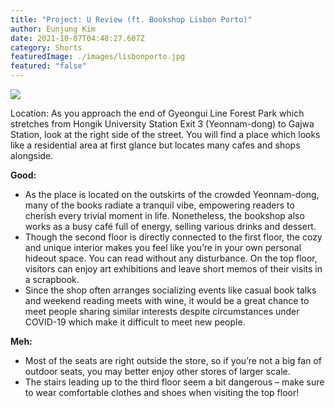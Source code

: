 ```yaml
---
title: "Project: U Review (ft. Bookshop Lisbon Porto)"
author: Eunjung Kim
date: 2021-10-07T04:48:27.607Z
category: Shorts
featuredImage: ./images/lisbonporto.jpg
featured: "false"
---
```

![](images/lisbonporto.jpg)

Location: As you approach the end of Gyeongui Line Forest Park which stretches from Hongik University Station Exit 3 (Yeonnam-dong) to Gajwa Station, look at the right side of the street. You will find a place which looks like a residential area at first glance but locates many cafes and shops alongside.

**Good:**

* As the place is located on the outskirts of the crowded Yeonnam-dong, many of the books radiate a tranquil vibe, empowering readers to cherish every trivial moment in life. Nonetheless, the bookshop also works as a busy café full of energy, selling various drinks and dessert.
* Though the second floor is directly connected to the first floor, the cozy and unique interior makes you feel like you’re in your own personal hideout space. You can read without any disturbance. On the top floor, visitors can enjoy art exhibitions and leave short memos of their visits in a scrapbook.
* Since the shop often arranges socializing events like casual book talks and weekend reading meets with wine, it would be a great chance to meet people sharing similar interests despite circumstances under COVID-19 which make it difficult to meet new people.

**Meh:**

* Most of the seats are right outside the store, so if you’re not a big fan of outdoor seats, you may better enjoy other stores of larger scale.
* The stairs leading up to the third floor seem a bit dangerous – make sure to wear comfortable clothes and shoes when visiting the top floor!